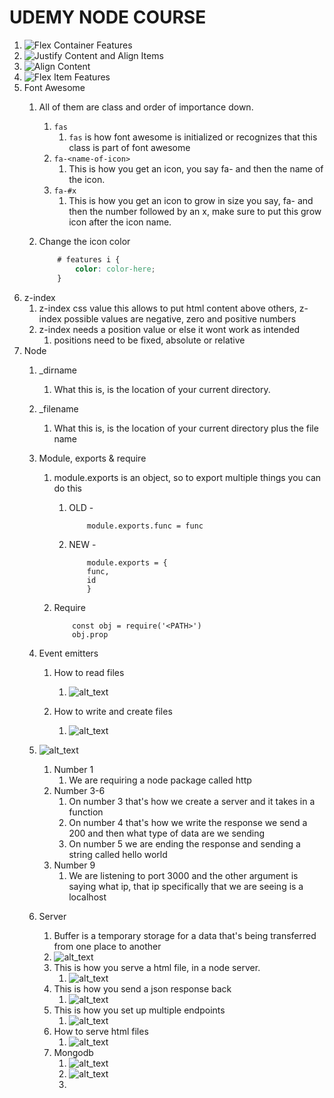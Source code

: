 # UDEMY NODE COURSE

1. ![Flex Container Features](images/image1.png "image_tooltip")
    <!--- MAIN SECTION SEPARATOR -->
2. ![Justify Content and Align Items](images/image2.png "image_tooltip")
    <!--- MAIN SECTION SEPARATOR -->
3. ![Align Content ](images/image3.png "image_tooltip")
    <!--- MAIN SECTION SEPARATOR -->
4. ![Flex Item Features](images/image4.png "image_tooltip")
    <!--- MAIN SECTION SEPARATOR -->
5. Font Awesome
    1. All of them are class and order of importance down.
        1. ```fas```
            1. `fas` is how font awesome is initialized or recognizes that this class is part of font awesome
        2. ```fa-<name-of-icon>```
            1. This is how you get an icon, you say fa- and then the name of the icon.
        3. ```fa-#x```
            1. This is how you get an icon to grow in size you say, fa- and then the number followed by an x, make sure to put this grow icon after the icon name.
    2. Change the icon color

        ```CSS
            # features i {
                color: color-here;
            }
        ```
    <!--- MAIN SECTION SEPARATOR -->
6. z-index
    1. z-index  css value this allows to put html content above others, z-index possible values are negative, zero and positive numbers
    2. z-index needs a position value or else it wont work as intended
        1. positions need to be fixed, absolute or relative
    <!--- MAIN SECTION SEPARATOR -->
7. Node
    1. _dirname
        1. What this is, is the location of your current directory.
    2. _filename
        1. What this is, is the location of your current directory plus the file name
    3. Module, exports & require
        1. module.exports is an object, so to export multiple things you can do this
            1. OLD -

                ```JS
                    module.exports.func = func
                ```

            2. NEW -

                ```JS
                    module.exports = {
                    func,
                    id
                    }
                ```

        2. Require

            ```JS
                const obj = require('<PATH>')
                obj.prop
            ```

    4. Event emitters
        1. How to read files
            1. ![alt_text](images/image5.png "image_tooltip")

        2. How to write and create files
            1. ![alt_text](images/image6.png "image_tooltip")

    5. ![alt_text](images/image7.png "image_tooltip")
        1. Number 1
            1. We are requiring a node package called http
        2. Number 3-6
            1. On number 3 that's how we create a server and it takes in a function
            2. On number 4 that's how we write the response we send a 200 and then what type of data are we sending
            3. On number 5 we are ending the response and sending a string called hello world
        3. Number 9
            1. We are listening to port 3000 and the other argument is saying what ip, that ip specifically that we are seeing is a localhost

    6. Server
        1. Buffer is a temporary storage for a data that's being transferred from one place to another
        2. ![alt_text](images/image8.png "image_tooltip")
        3. This is how you serve a html file, in a node server.
            1. ![alt_text](images/image9.png "image_tooltip")
        4. This is how you send a json response back
            1. ![alt_text](images/image10.png "image_tooltip")
        5. This is how you set up multiple endpoints
            1. ![alt_text](images/image11.png "image_tooltip")
        6. How to serve html files
            1. ![alt_text](images/image12.png "image_tooltip")
        7. Mongodb
            1. ![alt_text](images/image13.png "image_tooltip")
            2. ![alt_text](images/image14.png "image_tooltip")
            3.
